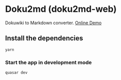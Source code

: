 # Doku2md (doku2md-web)

Dokuwiki to Markdown converter. [Online Demo](http://doku2md.cjwind.io)

## Install the dependencies

```bash
yarn
```

### Start the app in development mode

```bash
quasar dev
```
